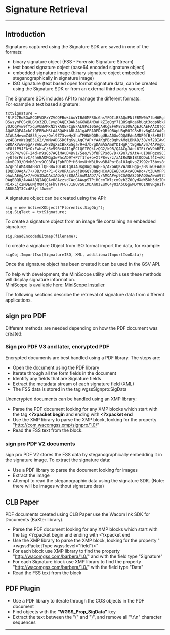 # Signature Retrieval

---

## Introduction

Signatures captured using the Signature SDK are saved in one of the formats:
- binary signature object (FSS - Forensic Signature Stream)
- text based signature object (base64 encoded signature object)
- embedded signature image (binary signature object embedded steganographically in signature image)
- ISO signature (text based open format signature data, can be created using the Signature SDK or from an external third party source)

The Signature SDK includes API to manage the different formats.  
For example a text based signature:

```
txtSignature = "RlP27RoBGwECGEVDFxYZVCQFBwkLAwYIBA0MFB0cGhsYFQIiBSAQoPNlEBMW0h7fbH6RgfRlKBCF
DSwsynPGSxULGKo32EUCyypDAQEXBAN3aG8WBAN3aHkZIgQgY71Q8SqRqa6bUqt3ogpNbkktzG6k
yOJQqPvw9fYxquVUBAMxNzYkAQEFCgEFAL9PoI0GAgAHCgEFAM87oI0GAgEJCAEFAACQTgQACwfI
AQABAQEAAxkClQEBBwMSLAASQAMiABLAA1gAEEADED+QBtQBApUBqB0IC8sBtv8gDAYAACgCwGg4
AIAUAHevmZ4835jyvm/Oel9Z73vwHy3huTMHNKQORcgUBaA0GwCQQAEAeAMDP9fB/S+R8f3vvNoe
yz4B8roWzQgB5L62//mMyADGSD0fgKyLAgCYAP+YAAKgPBcBgMvAMgLBMAD/38/yf2BIAwIQBwIg
GBOAkVwGwpgA/8AELAHBDgXECBkXwGga/9+d/b/gDAmASAmBYDIHgRjtBgHEAvm/4APAgD7+3Hva
bE8flP9JFA+OxEwhsC/6v59R+OAI1gEClQGIFQkLzQG2/k9R/QAACgJAeL6IFiYnV9hBFT/7+P4P
n+59P4/v8F+24d+n9sCo7AQiMAuD4Bv1/5eo/V3f8PEPsdG/D+X9n7/9AtA+uIOKPgzo9CIS8FoS
/yUf6rPnzvC/4hABAOMGg3wPhcAD9T+P7f1fo+b+XtP8vv/z/aAIRoNEIBtOODwLf4I+eR3iAAtg
akxBCD3/DMvh6D+v9CCBFAjFphFDP+H6HvvU+W8LRvw3BAPo+Eal0JgUvoZJ992r73bvs8m+v84D
A2gPhiAMA8DABBcClQEBBwIQLADIgBJADKgBWgDAgBEn/A2GAQKVAZ8CBgp+/BsTwQFAAQEA9wOA
IDQDBUAgA/7+/8B/vz+P1+6kvURACwvgjB0GQYBQNgHCoAQEAECwCAcAQDADo+/tZUAMFPBwUwHB
oAwLAEAgA+7/wDAIDwDAsIAOv5/z8QAAsAwMJAD7/v/AMQAPvp9CSAQA8J5FAQDoAwwA97DsagAA
DAgBBQD/AwAAABQIAQQAv08AzzsdCAcGAAwpSTPjHCcmTWljcm9zb2Z0OydXaW5kb3dzIDcnOzs7
Ni4xLjc2MDEuMjM0MTgaFhVTVFU7J1NUVS01MDAnOzEuMC4yOzAbCQgwMDY0O1NUVRgH1fv4wwUA
ABUKAQT3CcdF3yffJw=="
```
A signature object can be created using the API:
```
sig = new ActiveXObject("Florentis.SigObj");
sig.SigText = txtSignature;
```

To create a signature object from an image file containing an embedded signature:
```
sig.ReadEncodedBitmap(filename);
```

To create a signature Object from ISO format import the data, for example:
```
sigObj.ImportIso(SignatureISO, XML, additionalImportIsoData);
```

Once the signature object has been created it can be used in the GSV API.

To help with development, the MiniScope utility which uses these methods will display signature information.  
MiniScope is available here: [MiniScope Installer](https://developer-docs.wacom.com/sdk-for-signature/docs/en/mini-scope)

The following sections describe the retrieval of signature data from different applications.


## sign pro PDF
Different methods are needed depending on how the PDF document was created:

### Sign pro PDF V3 and later, encrypted PDF

Encrypted documents are best handled using a PDF library. The steps are:

- Open the document using the PDF library
- Iterate through all the form fields in the document
- Identify any fields that are Signature fields
- Extract the metadata stream of each signature field (XML)
- The FSS data is stored in the tag wgssSignpro:SigData

Unencrypted documents can be handled using an XMP library:

- Parse the PDF document looking for any XMP blocks which start with the tag **<?xpacket begin** and ending with **<?xpacket end**
- Use the XMP library to parse the XMP block, looking for the property "http://com.wacomgss.xmp/signpro/1.0/"
- Read the FSS text from the block. 

### sign pro PDF V2 documents

sign pro PDF V2 stores the FSS data by steganographically embedding it in the signature image. To extract the signature data:

- Use a PDF library to parse the document looking for images
- Extract the image
- Attempt to read the steganographic data using the signature SDK. (Note: there will be images without signature data) 

## CLB Paper

PDF documents created using CLB Paper use the Wacom Ink SDK for Documents (BaXter library). 

- Parse the PDF document looking for any XMP blocks which start with the tag <?xpacket begin and ending with <?xpacket end
- Use the XMP library to parse the XMP block, looking for the property "<wgss:PacketType wgss:level=\"field\"/>"
- For each block use XMP library to find the property "http://wacomgss.com/barbera/1.0/" and with the field type "Signature"
- For each Signature  block use XMP library to find the property "http://wacomgss.com/barbera/1.0/" with the field type "Data"
- Read the FSS text from the block


## PDF Plugin

- Use a PDF library to iterate through the COS objects in the PDF document
- Find objects with the **"WGSS_Prop_SigData"** key
- Extract the text between the "(" and ")", and remove all "\r\n" character sequences


---
